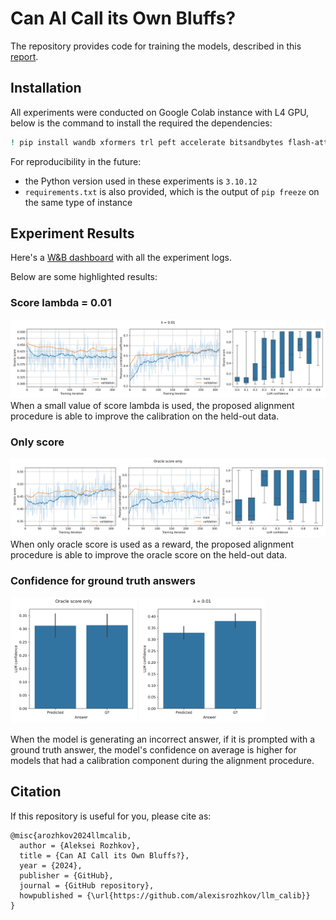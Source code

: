 # Can AI Call its Own Bluffs?

The repository provides code for training the models, described in this [report](https://alexisrozhkov.notion.site/Can-AI-Call-its-Own-Bluffs-986fdda302db48c4956374a53a386f43).

## Installation
All experiments were conducted on Google Colab instance with L4 GPU, below is the command to install the required the dependencies:
```bash
! pip install wandb xformers trl peft accelerate bitsandbytes flash-attn evaluate timeout-decorator git+https://github.com/google-research/bleurt.git
```

For reproducibility in the future:
* the Python version used in these experiments is `3.10.12`
* `requirements.txt` is also provided, which is the output of `pip freeze` on the same type of instance

## Experiment Results
Here's a [W&B dashboard](https://wandb.ai/alexisrozhkov/llm-calib/) with all the experiment logs.

Below are some highlighted results:

### Score lambda = 0.01
![Lambda = 0.01](assets/calibration_lambda_0.01.svg)
When a small value of score lambda is used, the proposed alignment procedure is able to improve the calibration on the held-out data.

### Only score
![Score only](assets/calibration_score_only.svg)
When only oracle score is used as a reward, the proposed alignment procedure is able to improve the oracle score on the held-out data.

### Confidence for ground truth answers
<p float="left">
  <img src="assets/forced_answer_conf-score_only.svg" width="40%" />
  <img src="assets/forced_answer_conf-lambda_0.01.svg" width="40%" /> 
</p>

When the model is generating an incorrect answer, if it is prompted with a ground truth answer, the model's confidence on average is higher for models that had a calibration component during the alignment procedure.

## Citation

If this repository is useful for you, please cite as:

```
@misc{arozhkov2024llmcalib,
  author = {Aleksei Rozhkov},
  title = {Can AI Call its Own Bluffs?},
  year = {2024},
  publisher = {GitHub},
  journal = {GitHub repository},
  howpublished = {\url{https://github.com/alexisrozhkov/llm_calib}}
}
```
